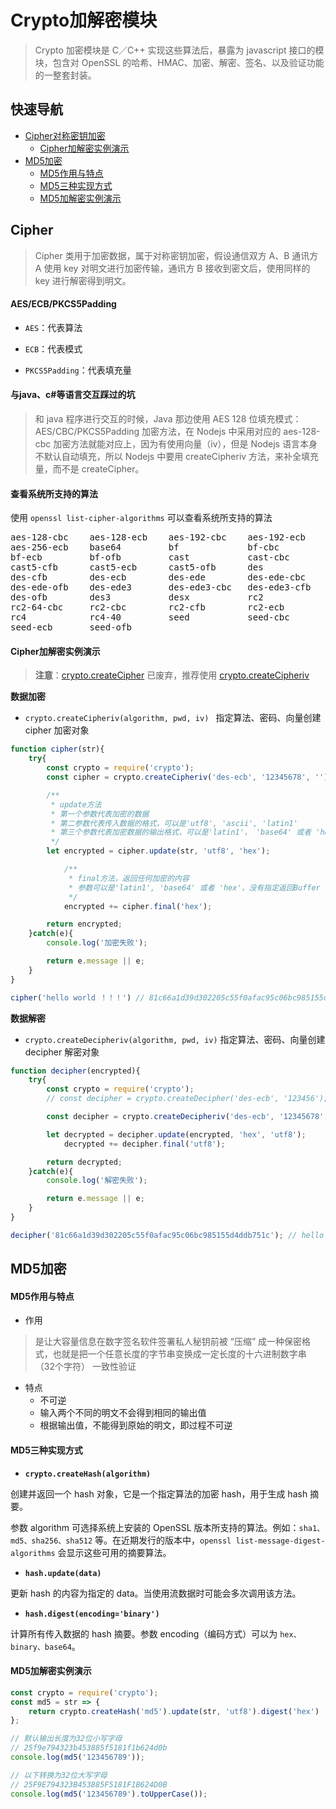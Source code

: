 # Crypto加解密模块

> Crypto 加密模块是 C／C++ 实现这些算法后，暴露为 javascript 接口的模块，包含对 OpenSSL 的哈希、HMAC、加密、解密、签名、以及验证功能的一整套封装。

## 快速导航

- [Cipher对称密钥加密](#Cipher)
    - [Cipher加解密实例演示](#Cipher加解密实例演示)
- [MD5加密](#MD5加密)
    - [MD5作用与特点](#MD5作用与特点)
    - [MD5三种实现方式](#MD5三种实现方式)
    - [MD5加解密实例演示](#MD5加解密实例演示)

## Cipher

> Cipher 类用于加密数据，属于对称密钥加密，假设通信双方 A、B 通讯方 A 使用 key 对明文进行加密传输，通讯方 B 接收到密文后，使用同样的 key 进行解密得到明文。

#### AES/ECB/PKCS5Padding

* ```AES```：代表算法

* ```ECB```：代表模式

* ```PKCS5Padding```：代表填充量


#### 与java、c#等语言交互踩过的坑

> 和 java 程序进行交互的时候，Java 那边使用 AES 128 位填充模式：AES/CBC/PKCS5Padding 加密方法，在 Nodejs 中采用对应的 aes-128-cbc 加密方法就能对应上，因为有使用向量（iv），但是 Nodejs 语言本身不默认自动填充，所以 Nodejs 中要用 createCipheriv 方法，来补全填充量，而不是 createCipher。

#### 查看系统所支持的算法

使用 ```openssl list-cipher-algorithms``` 可以查看系统所支持的算法 

<pre>
aes-128-cbc    aes-128-ecb    aes-192-cbc    aes-192-ecb    aes-256-cbc
aes-256-ecb    base64         bf             bf-cbc         bf-cfb
bf-ecb         bf-ofb         cast           cast-cbc       cast5-cbc
cast5-cfb      cast5-ecb      cast5-ofb      des            des-cbc
des-cfb        des-ecb        des-ede        des-ede-cbc    des-ede-cfb
des-ede-ofb    des-ede3       des-ede3-cbc   des-ede3-cfb   des-ede3-ofb
des-ofb        des3           desx           rc2            rc2-40-cbc
rc2-64-cbc     rc2-cbc        rc2-cfb        rc2-ecb        rc2-ofb
rc4            rc4-40         seed           seed-cbc       seed-cfb
seed-ecb       seed-ofb
</pre>

#### Cipher加解密实例演示

> **注意**：[crypto.createCipher](http://nodejs.cn/api/crypto.html#crypto_crypto_createcipher_algorithm_password_options) 已废弃，推荐使用 [crypto.createCipheriv](http://nodejs.cn/api/crypto.html#crypto_crypto_createcipheriv_algorithm_key_iv_options)

**数据加密**
* ```crypto.createCipheriv(algorithm, pwd, iv) ``` 指定算法、密码、向量创建 cipher 加密对象

```js
function cipher(str){
    try{
        const crypto = require('crypto');
        const cipher = crypto.createCipheriv('des-ecb', '12345678', '');

        /**
         * update方法
         * 第一个参数代表加密的数据
         * 第二参数代表传入数据的格式，可以是'utf8', 'ascii', 'latin1'
         * 第三个参数代表加密数据的输出格式，可以是'latin1'， 'base64' 或者 'hex'。没有执行则返回Buffer
         */
        let encrypted = cipher.update(str, 'utf8', 'hex');

            /**
             * final方法，返回任何加密的内容
             * 参数可以是'latin1', 'base64' 或者 'hex'，没有指定返回Buffer
             */
            encrypted += cipher.final('hex');

        return encrypted;
    }catch(e){
        console.log('加密失败');

        return e.message || e;
    } 
}

cipher('hello world ！！！') // 81c66a1d39d302205c55f0afac95c06bc985155d4ddb751c
```

**数据解密**

* ```crypto.createDecipheriv(algorithm, pwd, iv)``` 指定算法、密码、向量创建 decipher 解密对象

```js
function decipher(encrypted){
    try{
        const crypto = require('crypto');
        // const decipher = crypto.createDecipher('des-ecb', '123456');

        const decipher = crypto.createDecipheriv('des-ecb', '12345678', '');

        let decrypted = decipher.update(encrypted, 'hex', 'utf8');
            decrypted += decipher.final('utf8');

        return decrypted;
    }catch(e){
        console.log('解密失败');

        return e.message || e;
    }
}

decipher('81c66a1d39d302205c55f0afac95c06bc985155d4ddb751c'); // hello world ！！！
```

## MD5加密

#### MD5作用与特点

* 作用

> 是让大容量信息在数字签名软件签署私人秘钥前被 “压缩” 成一种保密格式，也就是把一个任意长度的字节串变换成一定长度的十六进制数字串（32个字符）
一致性验证

* 特点
    * 不可逆
    * 输入两个不同的明文不会得到相同的输出值
    * 根据输出值，不能得到原始的明文，即过程不可逆

#### MD5三种实现方式

- **```crypto.createHash(algorithm)```**

创建并返回一个 hash 对象，它是一个指定算法的加密 hash，用于生成 hash 摘要。

参数 algorithm 可选择系统上安装的 OpenSSL 版本所支持的算法。例如：```sha1、md5、sha256、sha512``` 等。在近期发行的版本中，```openssl list-message-digest-algorithms``` 会显示这些可用的摘要算法。

- **```hash.update(data)```**

更新 hash 的内容为指定的 data。当使用流数据时可能会多次调用该方法。

- **```hash.digest(encoding='binary')```**

计算所有传入数据的 hash 摘要。参数 encoding（编码方式）可以为 ```hex、binary、base64```。

#### MD5加解密实例演示

```js
const crypto = require('crypto');
const md5 = str => {
    return crypto.createHash('md5').update(str, 'utf8').digest('hex')
};

// 默认输出长度为32位小写字母
// 25f9e794323b453885f5181f1b624d0b
console.log(md5('123456789')); 

// 以下转换为32位大写字母
// 25F9E794323B453885F5181F1B624D0B
console.log(md5('123456789').toUpperCase()); 
```
